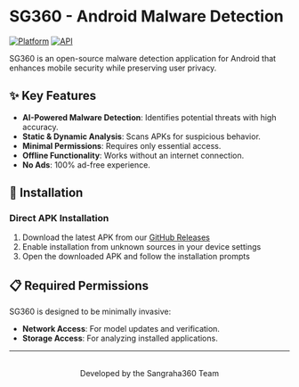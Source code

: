 # SG360 - Android Malware Detection

[![Platform](https://img.shields.io/badge/platform-Android-green.svg)](https://www.android.com)
[![API](https://img.shields.io/badge/API-26%2B-brightgreen.svg)](https://android-arsenal.com/api?level=26)

SG360 is an open-source malware detection application for Android that enhances mobile security while preserving user privacy.

## ✨ Key Features

- **AI-Powered Malware Detection**: Identifies potential threats with high accuracy.
- **Static & Dynamic Analysis**: Scans APKs for suspicious behavior.
- **Minimal Permissions**: Requires only essential access.
- **Offline Functionality**: Works without an internet connection.
- **No Ads**: 100% ad-free experience.

## 🚀 Installation

### Direct APK Installation
1. Download the latest APK from our [GitHub Releases](https://github.com/cyberguard360/ngit-sangraha360.org/releases)
2. Enable installation from unknown sources in your device settings
3. Open the downloaded APK and follow the installation prompts

## 📋 Required Permissions

SG360 is designed to be minimally invasive:
- **Network Access**: For model updates and verification.
- **Storage Access**: For analyzing installed applications.

---

<p align="center">
  <br>
  Developed by the Sangraha360 Team
</p>
